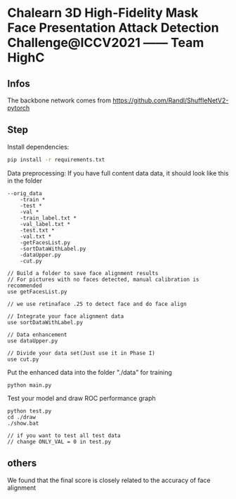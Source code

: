# Chalearn 3D High-Fidelity Mask Face Presentation Attack Detection Challenge@ICCV2021 —— Team HighC


## Infos
The backbone network comes from https://github.com/Randl/ShuffleNetV2-pytorch



## Step
Install dependencies:
```bash
pip install -r requirements.txt
```

Data preprocessing:
If you have full content data data, it should look like this in the folder
```
--orig_data
    -train *
    -test *
    -val *
    -train_label.txt *
    -val_label.txt *
    -test.txt *
    -val.txt *
    -getFacesList.py
    -sortDataWithLabel.py
    -dataUpper.py
    -cut.py
```

```
// Build a folder to save face alignment results
// For pictures with no faces detected, manual calibration is recommended
use getFacesList.py

// we use retinaface .25 to detect face and do face align

// Integrate your face alignment data
use sortDataWithLabel.py

// Data enhancement
use dataUpper.py

// Divide your data set(Just use it in Phase I)
use cut.py
```

Put the enhanced data into the folder "./data" for training
```
python main.py
```

Test your model and draw ROC performance graph
```
python test.py
cd ./draw
./show.bat

// if you want to test all test data
// change ONLY_VAL = 0 in test.py
```

## others
We found that the final score is closely related to the accuracy of face alignment

